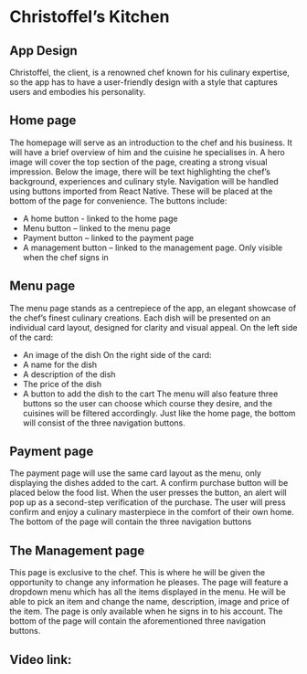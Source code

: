 # Christoffel’s Kitchen

## App Design
Christoffel, the client, is a renowned chef known for his culinary expertise, so the app has to have a user-friendly design with a style that captures users and embodies his personality.

## Home page
The homepage will serve as an introduction to the chef and his business. It will have a brief overview of him and the cuisine he specialises in.
A hero image will cover the top section of the page, creating a strong visual impression. Below the image, there will be text highlighting the chef’s background, experiences and culinary style.
Navigation will be handled using buttons imported from React Native. These will be placed at the bottom of the page for convenience. The buttons include:
* A home button - linked to the home page
* Menu button – linked to the menu page
* Payment button – linked to the payment page
* A management button – linked to the management page. Only visible when the chef signs in

## Menu page
The menu page stands as a centrepiece of the app, an elegant showcase of the chef’s finest culinary creations. Each dish will be presented on an individual card layout, designed for clarity and visual appeal.
On the left side of the card:
* An image of the dish
On the right side of the card:
* A name for the dish
* A description of the dish
* The price of the dish
* A button to add the dish to the cart
The menu will also feature three buttons so the user can choose which course they desire, and the cuisines will be filtered accordingly.
Just like the home page, the bottom will consist of the three navigation buttons.

## Payment page
The payment page will use the same card layout as the menu, only displaying the dishes added to the cart.  A confirm purchase button will be placed below the food list. When the user presses the button, an alert will pop up as a second-step verification of the purchase. The user will press confirm and enjoy a culinary masterpiece in the comfort of their own home.
The bottom of the page will contain the three navigation buttons

## The Management page
This page is exclusive to the chef. This is where he will be given the opportunity to change any information he pleases.
The page will feature a dropdown menu which has all the items displayed in the menu. He will be able to pick an item and change the name, description, image and price of the item. The page is only available when he signs in to his account.
The bottom of the page will contain the aforementioned three navigation buttons.

## Video link:

